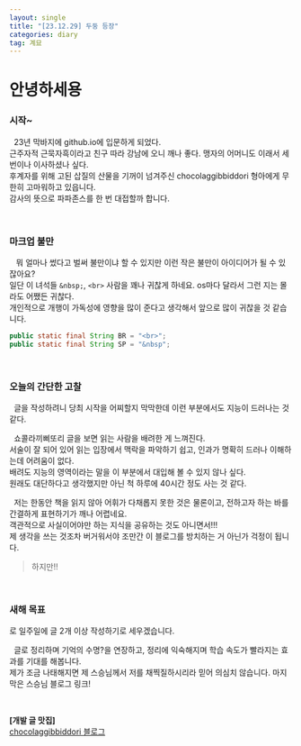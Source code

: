 ```yaml
---
layout: single
title: "[23.12.29] 두둥 등장"
categories: diary
tag: 계묘
---
```


# 안녕하세용

### 시작~
&nbsp;&nbsp;23년 막바지에 github.io에 입문하게 되었다.
<br>
근주자적 근묵자흑이라고 친구 따라 강남에 오니 깨나 좋다.
맹자의 어머니도 이래서 세 번이나 이사하셨나 싶다.
<br>
후계자를 위해 고된 삽질의 산물을 기꺼이 넘겨주신 chocolaggibbiddori 형아에게 무한히 고마워하고 있읍니다.
<br>
감사의 뜻으로 파파존스를 한 번 대접할까 합니다.

<br> 

### 마크업 불만
&nbsp;&nbsp; 뭐 얼마나 썼다고 벌써 불만이냐 할 수 있지만 이런 작은 불만이 아이디어가 될 수 있잖아요?
<br>
일단 이 녀석들 `&nbsp;`, `<br>` 사람을 꽤나 귀찮게 하네요. os마다 달라서 그런 지는 몰라도 어쨌든 귀찮다.
<br>
개인적으로 개행이 가독성에 영향을 많이 준다고 생각해서 앞으로 많이 귀찮을 것 같습니다.
```java
public static final String BR = "<br>";
public static final String SP = "&nbsp";
```


<br>

### 오늘의 간단한 고찰
&nbsp;&nbsp;글을 작성하려니 당최 시작을 어찌할지 막막한데 이런 부분에서도 지능이 드러나는 것 같다.

&nbsp;&nbsp;쇼콜라끼삐또리 글을 보면 읽는 사람을 배려한 게 느껴진다.
<br>
서술이 잘 되어 있어 읽는 입장에서 맥락을 파악하기 쉽고, 인과가 명확히 드러나 이해하는데 어려움이 없다.
<br>
배려도 지능의 영역이라는 말을 이 부분에서 대입해 볼 수 있지 않나 싶다.
<br>
원래도 대단하다고 생각했지만  아닌 척 하루에 40시간 정도 사는 것 같다.

&nbsp;&nbsp;저는 한동안 책을 읽지 않아 어휘가 다채롭지 못한 것은 물론이고, 전하고자 하는 바를 간결하게 표현하기가 깨나 어렵네요.
<br>
객관적으로 사실이어야만 하는 지식을 공유하는 것도 아니면서!!!
<br>제 생각을 쓰는 것조차 버거워서야 조만간 이 블로그를 방치하는 거 아닌가 걱정이 됩니다.

> 하지만!!

<br>

### 새해 목표
로 일주일에 글 2개 이상 작성하기로 세우겠습니다.

&nbsp;&nbsp;글로 정리하며 기억의 수명?을 연장하고, 정리에 익숙해지며 학습 속도가 빨라지는 효과를 기대를 해봅니다.
<br>
제가 조금 나태해지면 제 스승님께서 저를 채찍질하시리라 믿어 의심치 않습니다. 마지막은 스승님 블로그 링크!

<br>


**[개발 글 맛집]**<br>
[chocolaggibbiddori 블로그](https://chocolaggibbiddori.github.io/)